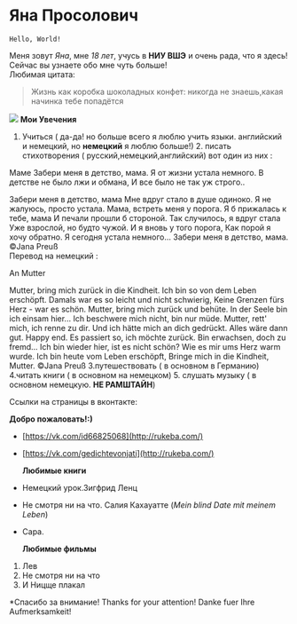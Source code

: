 





Яна Просолович
===========================

    Hello, World!
   
 Меня зовут *Яна*, мне *18 лет*, учусь в **НИУ ВШЭ** и очень рада, что я здесь! Сейчас вы узнаете обо мне чуть больше!  
  Любимая цитата:
> Жизнь как коробка шоколадных конфет: никогда не знаешь,какая начинка тебе попадётся

![](https://github.com/JanaProsolovich/Jana-Prosolovich/blob/master/1Kcaez8Ft3w.jpg)  **Мои Увечения**
1. Учиться ( да-да! но больше всего я люблю учить языки. английский и немецкий, но **немецкий** я люблю больше!)  2. писать стихотворения ( русский,немецкий,английский)  вот один из них :

  Маме
Забери меня в детство, мама.
Я от жизни устала немного.
В детстве не было лжи и обмана,
И все было не так уж строго..

Забери меня в детство, мама
Мне вдруг стало в душе одиноко.
Я не жалуюсь, просто устала.
Мама, встреть меня у порога.
Я б прижалась к тебе, мама
И печали прошли б стороной. 
Так случилось, я вдруг стала
Уже взрослой, но будто чужой. 
И я вновь у того порога,
Как порой я хочу обратно.
Я сегодня устала немного...
Забери меня в детство, мама. 
©Jana Preuß   
  Перевод на немецкий :

An Mutter

Mutter, bring mich zurück in die Kindheit.
Ich bin so von dem Leben erschöpft. 
Damals war es so leicht und nicht schwierig,
Keine Grenzen fürs Herz - war es schön.
Mutter, bring mich zurück und behüte. 
In der Seele bin ich einsam hier...
Ich beschwere mich nicht, bin nur müde.
Mutter, rett' mich, ich renne zu dir.
Und ich hätte mich an dich gedrückt.
Alles wäre dann gut. Happy end. 
Es passiert so, ich möchte zurück.
Bin erwachsen, doch zu fremd... 
Ich bin wieder hier, ist es nicht schön?
Wie es mir ums Herz warm wurde.
Ich bin heute vom Leben erschöpft,
Bringe mich in die Kindheit, Mutter.
©Jana Preuß  3.путешествовать ( в основном в Германию)  4.читать книги ( в основном на немецком)  5. слушать музыку ( в основном немецкую. **НЕ РАМШТАЙН**)
  
   Ссылки на страницы в вконтакте:

  **Добро пожаловать!:)**
+ [https://vk.com/id66825068](http://rukeba.com/) 
+ [https://vk.com/gedichtevonjati](http://rukeba.com/) 
  
  **Любимые книги**
* Немецкий урок.Зигфрид Ленц 
* Не смотря ни на что. Салия Кахауатте (*Mein blind Date mit meinem Leben*) 
* Сара.
  
   **Любимые фильмы**
1. Лев
2. Не смотря ни на что
3. И Ницще плакал

*Спасибо за внимание! Thanks for your attention! Danke fuer Ihre Aufmerksamkeit!

